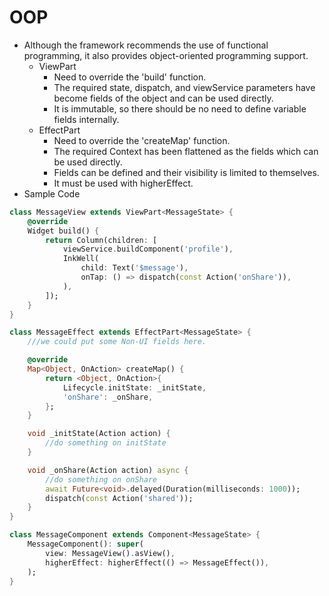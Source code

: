 # OOP

-   Although the framework recommends the use of functional programming, it also provides object-oriented programming support.
    -   ViewPart
        -   Need to override the 'build' function.
        -   The required state, dispatch, and viewService parameters have become fields of the object and can be used directly.
        -   It is immutable, so there should be no need to define variable fields internally.
    -   EffectPart
        -   Need to override the 'createMap' function.
        -   The required Context has been flattened as the fields which can be used directly.
        -   Fields can be defined and their visibility is limited to themselves.
        -   It must be used with higherEffect.
-   Sample Code

```dart
class MessageView extends ViewPart<MessageState> {
    @override
    Widget build() {
        return Column(children: [
            viewService.buildComponent('profile'),
            InkWell(
                child: Text('$message'),
                onTap: () => dispatch(const Action('onShare')),
            ),
        ]);
    }
}

class MessageEffect extends EffectPart<MessageState> {
    ///we could put some Non-UI fields here.

    @override
    Map<Object, OnAction> createMap() {
        return <Object, OnAction>{
            Lifecycle.initState: _initState,
            'onShare': _onShare,
        };
    }

    void _initState(Action action) {
        //do something on initState
    }

    void _onShare(Action action) async {
        //do something on onShare
        await Future<void>.delayed(Duration(milliseconds: 1000));
        dispatch(const Action('shared'));
    }
}

class MessageComponent extends Component<MessageState> {
    MessageComponent(): super(
        view: MessageView().asView(),
        higherEffect: higherEffect(() => MessageEffect()),
    );
}
```
